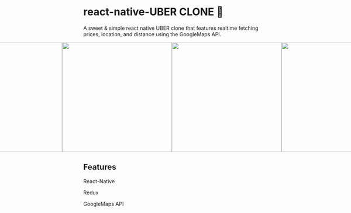 # react-native-UBER CLONE 💸

A sweet & simple react native UBER clone that features realtime fetching prices, location, and distance using the GoogleMaps API.

<div style="display: flex; align-items: center; justify-content: center; width: 100%;">
  <img src="./Home.PNG" width="300px" />
  <img src="./CurrentLocation.PNG" width="300px" />
    <img src="./HighlightedLoc.PNG" width="300px" />
      <img src="./DestinationSearch.PNG" width="300px" />
        <img src="./HighlightedDest.PNG" width="300px" />
          <img src="./Map.PNG" width="300px" />
            <img src="./ChooseUber.PNG" width="300px" />
            <video width="320" height="240" controls>
      <source src="./UberVideo.mp4" type=video/mp4>
    </video>
</div>

## Features

React-Native

Redux

GoogleMaps API
